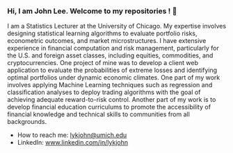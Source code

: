### Hi, I am John Lee. Welcome to my repositories ! 👋

I am a Statistics Lecturer at the University of Chicago. My expertise involves designing statistical learning algorithms to evaluate portfolio risks, econometric outcomes, and market microstructures. I have extensive experience in financial computation and risk management, particularly for the U.S. and foreign asset classes, including equities, commodities, and cryptocurrencies. One project of mine was to develop a client web application to evaluate the probabilities of extreme losses and identifying optimal portfolios under dynamic economic climates. One part of my work involves applying Machine Learning techniques such as regression and classification analyses to deploy trading algorithms with the goal of achieving adequate reward-to-risk control. Another part of my work is to develop financial education curriculums to promote the accessibility of financial knowledge and technical skills to communities from all backgrounds.

- How to reach me: lykjohn@umich.edu
- LinkedIn: www.linkedin.com/in/lykjohn
